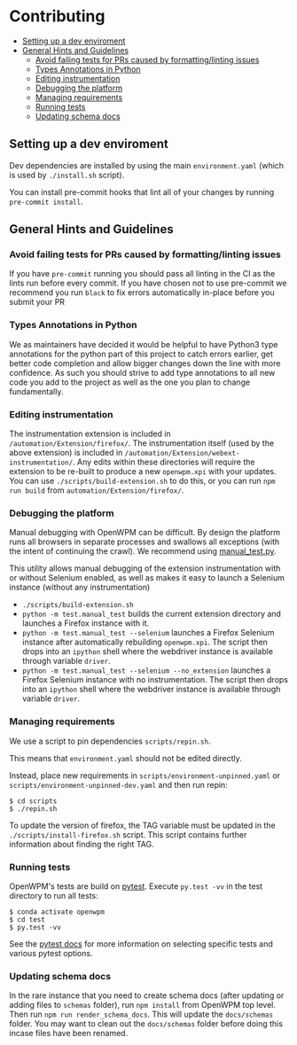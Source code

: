 # Contributing <!-- omit in toc -->


* [Setting up a dev enviroment](#setting-up-a-dev-enviroment)
* [General Hints and Guidelines](#general-hints-and-guidelines)
  * [Avoid failing tests for PRs caused by formatting/linting issues](#avoid-failing-tests-for-prs-caused-by-formattinglinting-issues)
  * [Types Annotations in Python](#types-annotations-in-python)
  * [Editing instrumentation](#editing-instrumentation)
  * [Debugging the platform](#debugging-the-platform)
  * [Managing requirements](#managing-requirements)
  * [Running tests](#running-tests)
  * [Updating schema docs](#updating-schema-docs)

## Setting up a dev enviroment
Dev dependencies are installed by using the main `environment.yaml` (which
is used by `./install.sh` script).

You can install pre-commit hooks that lint all of your changes by
running `pre-commit install`.

## General Hints and Guidelines

### Avoid failing tests for PRs caused by formatting/linting issues

If you have `pre-commit` running you should pass all linting in the CI as the lints run before every commit.
If you have chosen not to use pre-commit we recommend you run `black` to fix errors automatically in-place before you submit your PR

### Types Annotations in Python

We as maintainers have decided it would be helpful to have Python3 type annotations
for the python part of this project to catch errors earlier, get better
code completion and allow bigger changes down the line with more confidence.
As such you should strive to add type annotations to all new code you add to
the project as well as the one you plan to change fundamentally.

### Editing instrumentation

The instrumentation extension is included in `/automation/Extension/firefox/`.
The instrumentation itself (used by the above extension) is included in
`/automation/Extension/webext-instrumentation/`.
Any edits within these directories will require the extension to be re-built to produce
a new `openwpm.xpi` with your updates. You can use `./scripts/build-extension.sh` to do this,
or you can run `npm run build` from `automation/Extension/firefox/`.

### Debugging the platform

Manual debugging with OpenWPM can be difficult. By design the platform runs all
browsers in separate processes and swallows all exceptions (with the intent of
continuing the crawl). We recommend using
[manual_test.py](../test/manual_test.py).

This utility allows manual debugging of the extension instrumentation with or
without Selenium enabled, as well as makes it easy to launch a Selenium
instance (without any instrumentation)
* `./scripts/build-extension.sh`
* `python -m test.manual_test` builds the current extension directory
  and launches a Firefox instance with it.
* `python -m test.manual_test --selenium` launches a Firefox Selenium instance
  after automatically rebuilding `openwpm.xpi`. The script then
  drops into an `ipython` shell where the webdriver instance is available
  through variable `driver`.
* `python -m test.manual_test --selenium --no_extension` launches a Firefox Selenium
  instance with no instrumentation. The script then
  drops into an `ipython` shell where the webdriver instance is available
  through variable `driver`.

### Managing requirements

We use a script to pin dependencies `scripts/repin.sh`.

This means that `environment.yaml` should not be edited directly.

Instead, place new requirements in `scripts/environment-unpinned.yaml` or `scripts/environment-unpinned-dev.yaml`
and then run repin:

    $ cd scripts
    $ ./repin.sh

To update the version of firefox, the TAG variable must be updated in the `./scripts/install-firefox.sh`
script. This script contains further information about finding the right TAG.

### Running tests

OpenWPM's tests are build on [pytest](https://docs.pytest.org/en/latest/). Execute `py.test -vv`
in the test directory to run all tests:

    $ conda activate openwpm
    $ cd test
    $ py.test -vv

See the [pytest docs](https://docs.pytest.org/en/latest/) for more information on selecting
specific tests and various pytest options.


### Updating schema docs

In the rare instance that you need to create schema docs
(after updating or adding files to `schemas` folder), run `npm install`
from OpenWPM top level. Then run `npm run render_schema_docs`. This will update the
`docs/schemas` folder. You may want to clean out the `docs/schemas` folder before doing this
incase files have been renamed.
